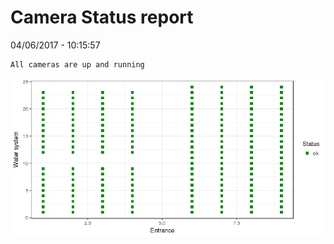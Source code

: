 Camera Status report
================
04/06/2017 - 10:15:57

    All cameras are up and running

![](camreport_files/figure-markdown_github/unnamed-chunk-2-1.png)
